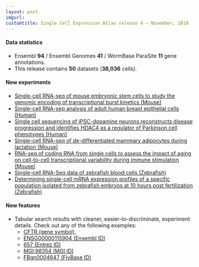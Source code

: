 ```yaml
---
layout: post
imgurl:
customtitle: Single Cell Expression Atlas release 4 – November, 2018
---
```


#### Data statistics
- Ensembl **94** / Ensembl Genomes **41** / WormBase ParaSite **11** gene annotations.   
- This release contains **50** datasets (**38,036** cells).

#### New experiments
- [Single-cell RNA-seq of mouse embryonic stem cells to study the genomic encoding of transcriptional burst
  kinetics (Mouse)](https://www.ebi.ac.uk/gxa/sc/experiments/E-MTAB-6362)
- [Single-cell RNA-seq analysis of adult human breast epithelial
  cells (Human)](https://www.ebi.ac.uk/gxa/sc/experiments/E-ENAD-21)
- [Single cell sequencing of iPSC-dopamine neurons reconstructs disease progression and identifies HDAC4 as a regulator
  of Parkinson cell phenotypes (Human)](https://www.ebi.ac.uk/gxa/sc/experiments/E-MTAB-7303)
- [Single-cell RNA-seq of de-differentiated mammary adipocytes during
  lactation (Mouse)](https://www.ebi.ac.uk/gxa/sc/experiments/E-MTAB-6818)
- [RNA-seq of coding RNA from single cells to assess the impact of aging on cell-to-cell transcriptional variability
  during immune stimulation (Mouse)](https://www.ebi.ac.uk/gxa/sc/experiments/E-MTAB-4888)
- [Single-cell RNA-Seq data of zebrafish blood cells (Zebrafish)](https://www.ebi.ac.uk/gxa/sc/experiments/E-MTAB-5530)
- [Determining single-cell mRNA expression profiles of a specific population isolated from zebrafish embryos at 10
  hours post fertilization (Zebrafish)](https://www.ebi.ac.uk/gxa/sc/experiments/E-MTAB-6077)

#### New features
- Tabular search results with cleaner, easier-to-discriminate, experiment details. Check out any of the following
  examples:  
  - [CFTR (gene symbol)](https://www.ebi.ac.uk/gxa/sc/search?symbol=CFTR),
  - [ENSG00000115904 (Ensembl ID)](https://www.ebi.ac.uk/gxa/sc/search?ensgene=ENSG00000115904)
  - [657 (Entrez ID)](https://www.ebi.ac.uk/gxa/sc/search?entrezgene=657)
  - [MGI:98354 (MGI ID)](https://www.ebi.ac.uk/gxa/sc/search?mgi_id=MGI:98354)
  - [FBgn0004647 (FlyBase ID)](https://www.ebi.ac.uk/gxa/sc/search?flybase_gene_id=FBgn0004647)
